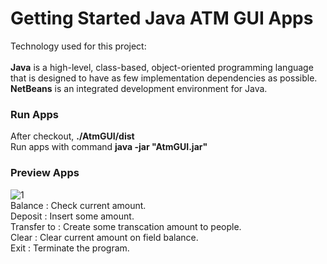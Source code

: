 # Getting Started Java ATM GUI Apps
Technology used for this project:
<br/>
<br/>
**Java** is a high-level, class-based, object-oriented programming language that is designed to have as few implementation dependencies as possible.
<br/>
**NetBeans** is an integrated development environment for Java.
<br/>

### Run Apps

After checkout, **./AtmGUI/dist**
<br/>
Run apps with command **java -jar "AtmGUI.jar"**

### Preview Apps

![1](https://user-images.githubusercontent.com/33762836/199914892-ea6cdf42-f851-4815-bf3c-48762a246578.PNG)
<br/>
Balance 	: Check current amount.
<br/>
Deposit 	: Insert some amount.
<br/>
Transfer to : Create some transcation amount to people.
<br/>
Clear 		: Clear current amount on field balance.
<br/>
Exit 		: Terminate the program.



